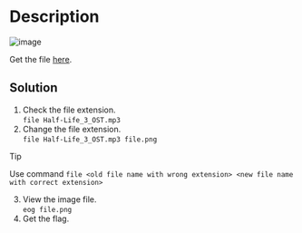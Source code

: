 # Description

![image](https://github.com/user-attachments/assets/07159c7f-b29e-4a7d-a3ba-d7d16300b30d)

Get the file [here](../Half-Life_3_OST.mp3).

## Solution

1. Check the file extension.<br>
   `file Half-Life_3_OST.mp3`
2. Change the file extension.<br>
   `file Half-Life_3_OST.mp3 file.png`

> [!TIP]
> Use command `file <old file name with wrong extension> <new file name with correct extension>` 

3. View the image file.<br>
   `eog file.png`
4. Get the flag.
